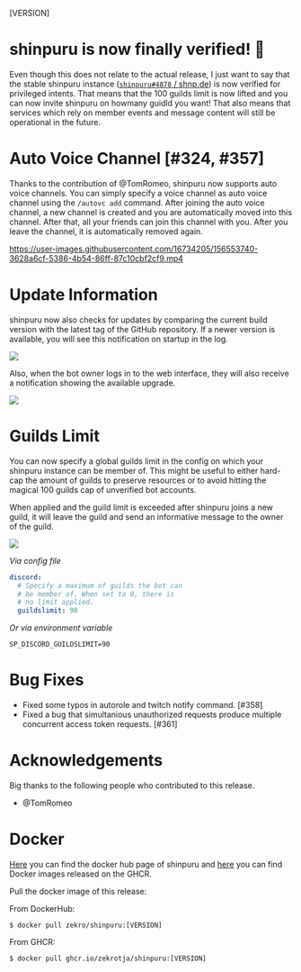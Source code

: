 [VERSION]

<!-- > **Attention**  
> This is a hotfix patch. If you want to see the changelog for release 1.30.0, please look [**here**](https://github.com/zekroTJA/shinpuru/releases/tag/1.30.0). -->

# shinpuru is now finally verified! 🎉

Even though this does not relate to the actual release, I just want to say that the stable shinpuru instance ([`shinpuru#4878` / shnp.de](https://shnp.de)) is now verified for privileged intents. That means that the 100 guilds limit is now lifted and you can now invite shinpuru on howmany guidld you want! That also means that services which rely on member events and message content will still be operational in the future.

# Auto Voice Channel [#324, #357]

Thanks to the contribution of @TomRomeo, shinpuru now supports auto voice channels. You can simply specify a voice channel as auto voice channel using the `/autovc add` command. After joining the auto voice channel, a new channel is created and you are automatically moved into this channel. After that, all your friends can join this channel with you. After you leave the channel, it is automatically removed again.

https://user-images.githubusercontent.com/16734205/156553740-3628a6cf-5386-4b54-86ff-87c10cbf2cf9.mp4

# Update Information

shinpuru now also checks for updates by comparing the current build version with the latest tag of the GitHub repository. If a newer version is available, you will see this notification on startup in the log.

![](https://user-images.githubusercontent.com/16734205/156564557-6c406006-8ae0-4113-9ef4-b470e97e7cd8.png)

Also, when the bot owner logs in to the web interface, they will also receive a notification showing the available upgrade.

![](https://user-images.githubusercontent.com/16734205/156564782-081a8355-4033-4a83-8ec3-a67c1971e255.png)

# Guilds Limit

You can now specify a global guilds limit in the config on which your shinpuru instance can be member of. This might be useful to either hard-cap the amount of guilds to preserve resources or to avoid hitting the magical 100 guilds cap of unverified bot accounts.

When applied and the guild limit is exceeded after shinpuru joins a new guild, it will leave the guild and send an informative message to the owner of the guild.

![](https://user-images.githubusercontent.com/16734205/156731242-484bba6e-66dc-4105-9979-3e84855c21dc.png)

*Via config file*
```yml
discord:
  # Specify a maximum of guilds the bot can
  # be member of. When set to 0, there is
  # no limit applied.
  guildslimit: 90
```

*Or via environment variable*
```
SP_DISCORD_GUILDSLIMIT=90
```

# Bug Fixes

- Fixed some typos in autorole and twitch notify command. [#358]
- Fixed a bug that simultanious unauthorized requests produce multiple concurrent access token requests. [#361]

# Acknowledgements

Big thanks to the following people who contributed to this release.

- @TomRomeo

# Docker

[Here](https://hub.docker.com/r/zekro/shinpuru) you can find the docker hub page of shinpuru and [here](https://github.com/zekroTJA?tab=packages&repo_name=shinpuru) you can find Docker images released on the GHCR.

Pull the docker image of this release:

From DockerHub:

```
$ docker pull zekro/shinpuru:[VERSION]
```

From GHCR:

```
$ docker pull ghcr.io/zekrotja/shinpuru:[VERSION]
```
